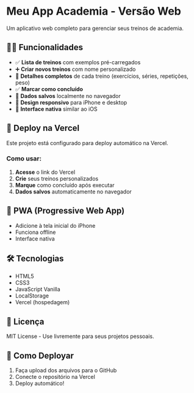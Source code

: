 # Meu App Academia - Versão Web

Um aplicativo web completo para gerenciar seus treinos de academia.

## 🏋️‍♂️ Funcionalidades

- ✅ **Lista de treinos** com exemplos pré-carregados
- ➕ **Criar novos treinos** com nome personalizado
- 📱 **Detalhes completos** de cada treino (exercícios, séries, repetições, peso)
- ✅ **Marcar como concluído**
- 💾 **Dados salvos** localmente no navegador
- 🎨 **Design responsivo** para iPhone e desktop
- 📱 **Interface nativa** similar ao iOS

## 🚀 Deploy na Vercel

Este projeto está configurado para deploy automático na Vercel.

### Como usar:

1. **Acesse** o link do Vercel
2. **Crie** seus treinos personalizados
3. **Marque** como concluído após executar
4. **Dados salvos** automaticamente no navegador

## 📱 PWA (Progressive Web App)

- Adicione à tela inicial do iPhone
- Funciona offline
- Interface nativa

## 🛠️ Tecnologias

- HTML5
- CSS3
- JavaScript Vanilla
- LocalStorage
- Vercel (hospedagem)

## 📄 Licença

MIT License - Use livremente para seus projetos pessoais.

## 🚀 Como Deployar

1. Faça upload dos arquivos para o GitHub
2. Conecte o repositório na Vercel
3. Deploy automático!
